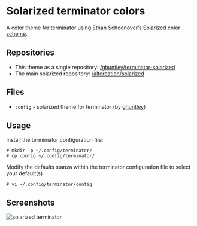 # Solarized terminator colors

A color theme for [terminator](http://www.tenshu.net/terminator/) using Ethan Schoonover’s [Solarized color scheme](http://ethanschoonover.com/solarized).

## Repositories
  * This theme as a single repository: [/ghuntley/terminator-solarized](https://github.com/ghuntley/terminator-solarized)
  * The main solarized repository: [/altercation/solarized](https://github.com/altercation/solarized)

## Files
  * `config` -  solarized theme for terminator (by [ghuntley](https://github.com/ghuntley))

## Usage
Install the terminiator configuration file:

    # mkdir -p ~/.config/terminator/
    # cp config ~/.config/terminator/

Modify the defaults stanza within the terminator configuration file to select your default(s)

    # vi ~/.config/terminator/config

## Screenshots

![solarized terminator](https://github.com/ghuntley/terminator-solarized/raw/master/screenshots/terminator-solarized.png)

